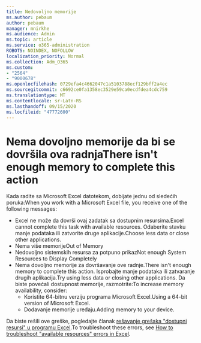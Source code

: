 ```yaml
---
title: Nedovoljno memorije
ms.author: pebaum
author: pebaum
manager: mnirkhe
ms.audience: Admin
ms.topic: article
ms.service: o365-administration
ROBOTS: NOINDEX, NOFOLLOW
localization_priority: Normal
ms.collection: Adm_O365
ms.custom:
- "2564"
- "9000678"
ms.openlocfilehash: 0729efa4c4662047c1a5103788ecf129bff2a4ec
ms.sourcegitcommit: c6692ce0fa1358ec3529e59ca0ecdfdea4cdc759
ms.translationtype: MT
ms.contentlocale: sr-Latn-RS
ms.lasthandoff: 09/15/2020
ms.locfileid: "47772600"
---
```

# <a name="there-isnt-enough-memory-to-complete-this-action"></a><span data-ttu-id="29850-102">Nema dovoljno memorije da bi se dovršila ova radnja</span><span class="sxs-lookup"><span data-stu-id="29850-102">There isn't enough memory to complete this action</span></span>

<span data-ttu-id="29850-103">Kada radite sa Microsoft Excel datotekom, dobijate jednu od sledećih poruka:</span><span class="sxs-lookup"><span data-stu-id="29850-103">When you work with a Microsoft Excel file, you receive one of the following messages:</span></span>

- <span data-ttu-id="29850-104">Excel ne može da dovrši ovaj zadatak sa dostupnim resursima.</span><span class="sxs-lookup"><span data-stu-id="29850-104">Excel cannot complete this task with available resources.</span></span> <span data-ttu-id="29850-105">Odaberite stavku manje podataka ili zatvorite druge aplikacije.</span><span class="sxs-lookup"><span data-stu-id="29850-105">Choose less data or close other applications.</span></span>
- <span data-ttu-id="29850-106">Nema više memorije</span><span class="sxs-lookup"><span data-stu-id="29850-106">Out of Memory</span></span>
- <span data-ttu-id="29850-107">Nedovoljno sistemskih resursa za potpuno prikaz</span><span class="sxs-lookup"><span data-stu-id="29850-107">Not enough System Resources to Display Completely</span></span>
- <span data-ttu-id="29850-108">Nema dovoljno memorije za dovršavanje ove radnje.</span><span class="sxs-lookup"><span data-stu-id="29850-108">There isn't enough memory to complete this action.</span></span> <span data-ttu-id="29850-109">Isprobajte manje podataka ili zatvaranje drugih aplikacija.</span><span class="sxs-lookup"><span data-stu-id="29850-109">Try using less data or closing other applications.</span></span> <span data-ttu-id="29850-110">Da biste povećali dostupnost memorije, razmotrite:</span><span class="sxs-lookup"><span data-stu-id="29850-110">To increase memory availability, consider:</span></span> 
    - <span data-ttu-id="29850-111">Koristite 64-bitnu verziju programa Microsoft Excel.</span><span class="sxs-lookup"><span data-stu-id="29850-111">Using a 64-bit version of Microsoft Excel.</span></span>
    - <span data-ttu-id="29850-112">Dodavanje memorije uređaju.</span><span class="sxs-lookup"><span data-stu-id="29850-112">Adding memory to your device.</span></span>

<span data-ttu-id="29850-113">Da biste rešili ove greške, pogledajte članak [rešavanje grešaka "dostupni resursi" u programu Excel](https://docs.microsoft.com/office/troubleshoot/excel/available-resources-errors).</span><span class="sxs-lookup"><span data-stu-id="29850-113">To troubleshoot these errors, see [How to troubleshoot "available resources" errors in Excel](https://docs.microsoft.com/office/troubleshoot/excel/available-resources-errors).</span></span>